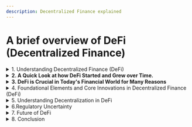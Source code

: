 ```yaml
---
description: Decentralized Finance explained
---
```


# A brief overview of DeFi (Decentralized Finance)

<details>

<summary>1. Understanding Decentralized Finance (DeFi)</summary>

Decentralized Finance, or DeFi for short, is a new kind of financial technology based on blockchain technology. It's a fresh take on the old banking system, doing away with the need for central financial entities like banks or stock exchanges. Instead, it uses smart contracts on blockchain technology to offer those services.

DeFi makes it easier, more efficient, and safer to handle money, allowing people to lend, borrow, and trade directly with each other without the extra costs and rules that usually come with traditional banks.

</details>

<details>

<summary><strong>2. A Quick Look at how DeFi Started and Grew over Time.</strong></summary>

The story of DeFi, starts with the launch of Bitcoin in 2009. The term "DeFi" became well-known in 2017, thanks to projects like MakerDAO, which introduced decentralized stablecoins. Since then, DeFi has grown a lot, bringing new protocols and applications.

By 2019, decentralized exchanges (DEXs) such as Uniswap became popular. These platforms let people swap cryptocurrencies directly, without needing a middleman. This was a big step forward for trading in the DeFi world.

In 2020, DeFi really took off, with the total value locked in smart contracts reaching billions. People got into yield farming, which means providing funds to DeFi projects to earn tokens or rewards in return.

However, this fast growth brought issues like high fees on Ethereum, smart contract bugs and security worries. This led to the rise of other blockchain networks like Binance Smart Chain, Solana, and Polygon, which offer cheaper and faster transactions.

2021 saw even more growth in DeFi, introducing new ideas like decentralized insurance and lending platforms. Even traditional financial companies started getting involved with DeFi projects. Layer 2 solutions, which use Optimistic Roll Ups were invented. In projects like Optimism and Arbitrum this was used to circumvent the slower speed of Ethereum to make it more scalable. In late 2021 the Alonzo hardfork opened the gates for Defi on Cardano. Since then many new projects like Lenfi , Minswap etc have been created.

Today, DeFi is still growing and changing, working on making things scalable, interoperable, and in line with regulations. It's becoming a big part of finance, offering new ways to do financial services, international payments and making financial tools more accessible to everyone.

</details>

<details>

<summary><strong>3. DeFi is Crucial in Today's Financial World for Many Reasons</strong></summary>

* Expanding Financial Inclusion through DeFi DeFi democratizes access to the global financial community by enabling individuals without traditional banking services to participate, particularly in regions without access to a traditional banking system. By eliminating intermediaries and gatekeepers, it simplifies engagement in financial activities such as lending, borrowing, and investing, broadening access for a larger audience.
* Clear and trackable: DeFi is built on blockchain, making every transaction transparent and permanent. Everything is recorded publicly, increasing trust and reducing fraud risk.
* Better security: DeFi uses smart contracts that execute transactions based on strict rulesets, removing the need for intermediaries and lowering the chance of mistakes or tampering.
* Control over your money: DeFi lets people fully manage their assets. Users keep and control their cryptocurrencies directly, offering greater financial autonomy.
* Spurring new ideas: DeFi encourages new financial tools and services, through a platform for developers to innovate, potentially changing finance as we know it.
* No trust issues: Traditional finance often involves the risk of someone not meeting their obligations. DeFi's smart contracts mean transactions happen without needing to trust the other party, as they're based on set rules.

DeFi aims to make the financial world more open, fair, and innovative, offering control, opportunities, and safety to its users while encouraging new financial models and inclusion.

</details>

<details>

<summary>4. Foundational Elements and Core Innovations in Decentralized Finance (DeFi)</summary>

Cryptocurrencies like Ethereum, Bitcoin, and Cardano form the foundation of Decentralized Finance (DeFi), and allow for transactions, buying, trading and selling.

#### 4.1 Blockchain Technology: The Foundation of DeFi

Blockchain technology is the backbone of DeFi, providing a secure, transparent, and immutable record-keeping system. It enables decentralized transactions and is the underlying platform for the development of smart contracts. Decentralization also eliminates the need for central financial authorities and intermediaries.

#### 4.2. Smart Contracts and Interoperability

Smart contracts are self-executing contracts with the terms of the agreement directly written into code automate and enforce the terms of DeFi transactions. They carry out specific actions automatically when certain rules in the contract are met. For instance, a smart contract can move money from one person to another after a set amount of time or when something specific happens. Interoperability across diverse blockchain networks allows for seamless interaction within the DeFi ecosystem, broadening the scope of services and capabilities.

#### 4.3. Tokenization

In the blockchain exosystem tokens refer to assets that can hold value and information, thus allowing transfer and storage. There are a ton of different tokens available that can be categorized by their use case. Examples are security tokens, utility tokens or currency tokens. Tokenization plays a crucial role as it enables onverting real-world assets into digital tokens for easy trading and integration into the DeFi space.

#### 4.4 Decentralized Exchanges (DEXs)

DEXs allow for direct asset trading between parties without central intermediaries. Unlike Centralized Exchanges (CEXs), which are operated by a single entity holding users' funds, DEXs enable users to retain control over their assets, trading directly from their wallets. This model offers increased security, privacy, and control, though it may face challenges in transaction speed and liquidity compared to CEXs.

#### 4.5 Lending and Borrowing Platforms

DeFi has revolutionized lending and borrowing by facilitating direct transactions between individuals through smart contracts. Users can lend their digital currencies in pooled platforms, earning interest, or borrow by providing collateral. This system offers greater accessibility, control, security, and efficiency than traditional banking, with the flexibility to meet diverse financial needs.

#### 4.6 Stablecoins: The Stability Factor

Stablecoins are digital currencies pegged to stable assets like fiat currencies, providing a less volatile option for DeFi transactions. They enable users to trade, save, and lend with confidence, acting as a bridge between the traditional financial system and the DeFi ecosystem.

#### 4.7 Yield Farming and Liquidity Mining

These innovative DeFi strategies allow users to earn rewards by providing liquidity to DeFi platforms. Yield farming involves lending cryptocurrencies for interest, while liquidity mining allows users to contribute to a liquidity pool, facilitating easier and faster trades on the platform. Both methods support the DeFi system's functioning and offer users ways to earn passive income.

#### 4.8 Governance Tokens and Auditing

Governance tokens give users a say in the development and operation of DeFi protocols, fostering a community-driven approach to finance. Robust auditing and security practices are vital for maintaining trust and reliability in the DeFi ecosystem, ensuring the integrity of smart contracts and the safety of users' assets.

</details>

<details>

<summary>5. Understanding Decentralization in DeFi</summary>

Decentralization means spreading out power, control, and decision-making to many people instead of just one organization. For DeFi (Decentralized Finance), this idea is crucial as the name states already, because:

#### 5.1 No Need for Trust

Decentralization means you don't have to trust one central group, like a bank. Instead, people can do transactions directly with each other using smart contracts.

#### 5.2 Stronger and Safer

When data and tasks are spread out over many computers, decentralized systems can better handle problems, attacks, and attempts to block information. This makes DeFi platforms safer and more reliable, because there's no single point that can be easily attacked or broken.

#### 5.3 Everything is Open

In decentralized systems, you can see and check all the transaction data and the rules of smart contracts on the blockchain. This openness helps build trust and makes sure everyone is playing fair.

#### 5.4 Everyone Can Join

Decentralization makes it possible for more people to get into financial services. As long as you have the internet and the right equipment, you can join DeFi, no matter where you are or whether you have access to traditional banks. This can be a big deal for people in places that don't have good access to financial services.

#### 5.5 New Ideas and Sharing

Decentralization encourages new ideas and working together by letting developers use and improve upon existing systems and codes. This leads to better financial products and services being created in the DeFi world.

</details>

<details>

<summary>6.Regulatory Uncertainty</summary>

#### 6.1 Global perspective on DeFi regulation

DeFi (Decentralized Finance) is growing fast, but rules around it are not clear everywhere. Different countries are trying to figure out how to manage it. Some places are thinking about strict rules, while others are more open. This uncertainty makes it hard for DeFi projects and users to know what is allowed and what is not. This situation can slow down innovation and make companies cautious about starting DeFi services​​.

#### 6.2 Security Concerns

DeFi platforms are often targeted by hackers because they hold a lot of value. There have been several big hacks where a lot of money was stolen. These security issues are a big worry because they can lead to people losing their investments. Improving security is a major focus for DeFi projects to protect users' money and build trust​​​​.

#### 6.3 Market Volatility

Investing in cryptocurrencies is already risky as it is as markets are volatile and currencies change their value by huge factors compared to for example the stock market. DeFi adds additional risk on top with added volatility or things like impermanent loss. The unpredictable nature of cryptocurrency markets is a challenge for people trying to use DeFi for stable long term investments​.

</details>

<details>

<summary>7. Future of DeFi</summary>

#### 7.1 Emerging Trends

The future of Decentralized Finance (DeFi) looks exciting with new trends popping up. One big trend is how DeFi starts to work together with traditional finance. This means in the future, the way we bank and invest could change, mixing old and new ways. Non-fungible tokens (NFTs) are also becoming a big part of DeFi. NFTs are unique digital items you can buy or sell, and they're expanding beyond art into things like music and games. These trends show how DeFi is growing and reaching into different parts of our lives​​​​.

#### 7.2 Potential Impact on Global Finance

DeFi is not just a new trend; it's starting to really change how the world deals with money. It's making finance more open and inclusive.The ongoing developments in DeFi technology could also lead to safer and more efficient financial transactions, changing how we send, receive, and invest our money on a global scale.

#### 7.3 Innovations and future prospects

Looking ahead, DeFi is set to bring even more innovations. We might see new kinds of financial services that don't even exist today, making it easier and cheaper to handle our money. There could also be more focus on making DeFi more secure and user-friendly, attracting more people to use these services. The future of DeFi is all about breaking old limits and creating a financial world that's open to everyone, no matter where they are.

</details>

<details>

<summary>8. Conclusion</summary>

DeFi, or Decentralized Finance, is revolutionizing finance by providing a new way to handle money, removing the need for traditional banking systems. It uses blockchain and smart contracts to enable people to trade, lend, and borrow directly with each other, promoting a system that is open, efficient, and inclusive. This shift towards decentralization aims to make financial services available to everyone, potentially making finance more equitable. However, DeFi faces hurdles such as technical glitches, security threats, and regulatory uncertainty that must be addressed to fulfill its promise. Despite these challenges, DeFi holds the potential to significantly alter the financial landscape by offering greater freedom and opportunities globally. Success depends on the communities ability to enhance security, user-friendliness, and legal compliance. Overcoming these obstacles could lead to a financial ecosystem that is more accessible and efficient for all.

</details>
